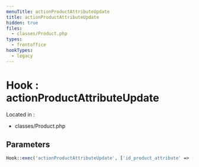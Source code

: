 ```yaml
---
menuTitle: actionProductAttributeUpdate
title: actionProductAttributeUpdate
hidden: true
files:
  - classes/Product.php
types:
  - frontoffice
hookTypes:
  - legacy
---
```


# Hook : actionProductAttributeUpdate

Located in :

  - classes/Product.php

## Parameters

```php
Hook::exec('actionProductAttributeUpdate', ['id_product_attribute' => (int) $id_product_attribute]);
```